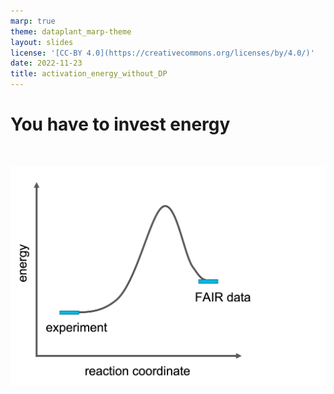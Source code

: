 ```yaml
---
marp: true
theme: dataplant_marp-theme
layout: slides
license: '[CC-BY 4.0](https://creativecommons.org/licenses/by/4.0/)'
date: 2022-11-23
title: activation_energy_without_DP
---
```


# You have to invest energy
<!--DataPLANT acts like a catalyst. It lowers the activation energy.-->
<br>

![w:600](../../img/activation_energy_without_DP.png)

